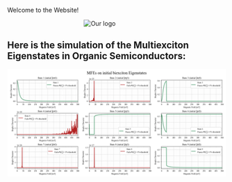 <h style="text-align:center;">Welcome to the Website!</h>

<img 
    style="display: block; 
           margin-left: auto;
           margin-right: auto;
           width: 30%;"
    src="C:\Users\elr24ms\Desktop\GitHUB_training\git-lesson\Rubrene.png" 
    alt="Our logo">
</img>

## Here is the simulation of the Multiexciton Eigenstates in Organic Semiconductors:

![Figure](test.png)